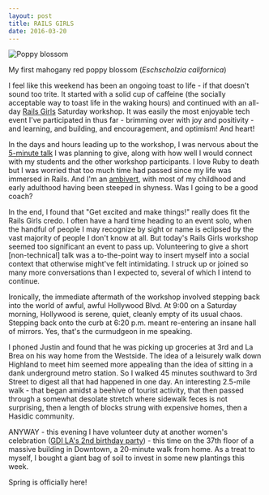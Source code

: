 ```yaml
---
layout: post
title: RAILS GIRLS
date: 2016-03-20
---
```


![Poppy blossom]({{site.github.url}}/images/2016-03/poppy.jpg)
<figcaption class="caption">My first mahogany red poppy blossom (<i>Eschscholzia californica</i>)</figcaption>

I feel like this weekend has been an ongoing toast to life - if that doesn't sound too trite. It started with a solid cup of caffeine (the socially acceptable way to toast life in the waking hours) and continued with an all-day [Rails Girls](http://railsgirls.com/la) Saturday workshop. It was easily the most enjoyable tech event I've participated in thus far - brimming over with joy and positivity - and learning, and building, and encouragement, and optimism! And heart!

In the days and hours leading up to the workshop, I was nervous about the [5-minute talk](https://speakerdeck.com/eirinikos) I was planning to give, along with how well I would connect with my students and the other workshop participants. I love Ruby to death but I was worried that too much time had passed since my life was immersed in Rails. And I'm an [ambivert](https://en.wikipedia.org/wiki/Extraversion_and_introversion#Ambiversion), with most of my childhood and early adulthood having been steeped in shyness. Was I going to be a good coach?

In the end, I found that "Get excited and make things!" really does fit the Rails Girls credo. I often have a hard time heading to an event solo, when the handful of people I may recognize by sight or name is eclipsed by the vast majority of people I don't know at all. But today's Rails Girls workshop seemed too significant an event to pass up. Volunteering to give a short [non-technical] talk was a to-the-point way to insert myself into a social context that otherwise might've felt intimidating. I struck up or joined so many more conversations than I expected to, several of which I intend to continue.

Ironically, the immediate aftermath of the workshop involved stepping back into the world of awful, awful Hollywood Blvd. At 9:00 on a Saturday morning, Hollywood is serene, quiet, cleanly empty of its usual chaos. Stepping back onto the curb at 6:20 p.m. meant re-entering an insane hall of mirrors. Yes, that's the curmudgeon in me speaking.

I phoned Justin and found that he was picking up groceries at 3rd and La Brea on his way home from the Westside. The idea of a leisurely walk down Highland to meet him seemed more appealing than the idea of sitting in a dank underground metro station. So I walked 45 minutes southward to 3rd Street to digest all that had happened in one day. An interesting 2.5-mile walk - that began amidst a beehive of tourist activity, that then passed through a somewhat desolate stretch where sidewalk feces is not surprising, then a length of blocks strung with expensive homes, then a Hasidic community.

ANYWAY - this evening I have volunteer duty at another women's celebration ([GDI LA's 2nd birthday party](https://twitter.com/girlDevelopItLA/status/710955110097100806)) - this time on the 37th floor of a massive building in Downtown, a 20-minute walk from home. As a treat to myself, I bought a giant bag of soil to invest in some new plantings this week.

Spring is officially here!